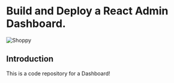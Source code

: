 # Build and Deploy a React Admin Dashboard.
![Shoppy](https://i.ibb.co/W6g39w3/image.png)

## Introduction
This is a code repository for a Dashboard!

